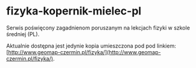 fizyka-kopernik-mielec-pl
=========================

Serwis poświęcony zagadnienom poruszanym na lekcjach fizyki w szkole średniej (PL).

Aktualnie dostępna jest jedynie kopia umieszczona pod pod linkiem: [http://www.geomap-czermin.pl/fizyka/](http://www.geomap-czermin.pl/fizyka/).